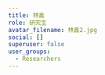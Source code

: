 ```yaml
---
title: 林鑫
role: 研究生
avatar_filename: 林鑫2.jpg
social: []
superuser: false
user_groups:
  - Researchers
---
```

